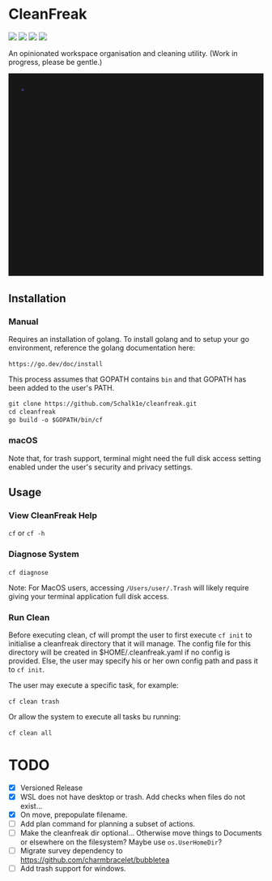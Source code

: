 <h1 align="left">
  CleanFreak
</h1>

<div align="left">
  <p>
    <img src="https://github.com/Schalk1e/cleanfreak/workflows/lint/badge.svg" width="110" />
    <img src="https://github.com/Schalk1e/cleanfreak/workflows/release/badge.svg" width="135" />
    <img src="https://github.com/Schalk1e/cleanfreak/workflows/test/badge.svg" width="115" />
    <img src="https://img.shields.io/badge/version-0.1.0-orange" width="105"/>
  </p>
</div>

An opinionated workspace organisation and cleaning utility. (Work in progress, please be gentle.)

<img alt="CleanFreak" src="/assets/usage.gif" width="850" />

## Installation

### Manual

Requires an installation of golang. To install golang and to setup your go environment, reference the golang documentation here:

`https://go.dev/doc/install`

This process assumes that GOPATH contains `bin` and that GOPATH has been added to the user's PATH.

```
git clone https://github.com/Schalk1e/cleanfreak.git
cd cleanfreak
go build -o $GOPATH/bin/cf
```

### macOS

Note that, for trash support, terminal might need the full disk access setting enabled under the user's security and privacy settings.

## Usage

### View CleanFreak Help

`cf`  or `cf -h`

### Diagnose System

`cf diagnose`

Note: For MacOS users, accessing `/Users/user/.Trash` will likely require giving your terminal application full disk access.

### Run Clean

Before executing clean, cf will prompt the user to first execute `cf init` to initialise a cleanfreak directory that it will manage. The config file for this directory will be created in $HOME/.cleanfreak.yaml if no config is provided. Else, the user may specify his or her own config path and pass it to `cf init`.

The user may execute a specific task, for example:

`cf clean trash`

Or allow the system to execute all tasks bu running:

`cf clean all`

# TODO

- [x] Versioned Release
- [x] WSL does not have desktop or trash. Add checks when files do not exist...
- [x] On move, prepopulate filename.
- [ ] Add plan command for planning a subset of actions.
- [ ] Make the cleanfreak dir optional... Otherwise move things to Documents or elsewhere on the filesystem? Maybe use `os.UserHomeDir`?
- [ ] Migrate survey dependency to https://github.com/charmbracelet/bubbletea
- [ ] Add trash support for windows.
